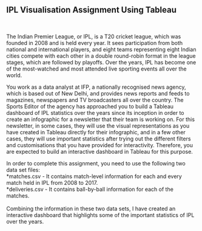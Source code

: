 <h2> IPL Visualisation Assignment Using Tableau </h2> <br>

<p> The Indian Premier League, or IPL, is a T20 cricket league, which was founded in 2008 and is held every year. It sees participation from both national and international players, and eight teams representing eight Indian cities compete with each other in a double round-robin format in the league stages, which are followed by playoffs. Over the years, IPL has become one of the most-watched and most attended live sporting events all over the world.</p>

<p> You work as a data analyst at IFP, a nationally recognised news agency, which is based out of New Delhi, and provides news reports and feeds to magazines, newspapers and TV broadcasters all over the country. The Sports Editor of the agency has approached you to build a Tableau dashboard of IPL statistics over the years since its inception in order to create an infographic for a newsletter that their team is working on. For this newsletter, in some cases, they will use the visual representations as you have created in Tableau directly for their infographic, and in a few other cases, they will use important statistics after trying out the different filters and customisations that you have provided for interactivity. Therefore, you are expected to build an interactive dashboard in Tableau for this purpose.</p>

<p> In order to complete this assignment, you need to use the following two data set files: <br>
*matches.csv - It contains match-level information for each and every match held in IPL from 2008 to 2017. <br>
*deliveries.csv - It contains ball-by-ball information for each of the matches. <br><br>
Combining the information in these two data sets, I have created an interactive dashboard that highlights some of the important statistics of IPL over the years. </p>
